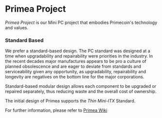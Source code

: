 # Primea Project

*Primea Project* is our Mini PC project that embodies Primecoin's technology and values.

### Standard Based

We prefer a standard-based design. The PC standard was designed at a time when upgradability and repairability were priorities in the industry. In the recent decades major manufactures appears to be pro a culture of planned obsolescence and are eager to deviate from standards and serviceability given any opportunity, as upgradability, repairability and longevity are negatives on the bottom line for the major corporations.

Standard-based modular design allows each component to be upgraded or repaired separately, thus reducing waste and the overall cost of ownership.

The initial design of Primea supports the *Thin Mini-ITX* Standard.

For further information, please refer to [Primea Wiki](https://github.com/primecoin/primea/wiki)
